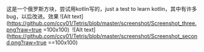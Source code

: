  这是一个俄罗斯方块，尝试用kotlin写的，just a test to learn kotlin，其中有许多bug，以后改进。效果
 ![Alt text](https://github.com/ccy01/Tetris/blob/master/screenshot/Screenshot_three.png?raw=true =100x100)
  ![Alt text](https://github.com/ccy01/Tetris/blob/master/screenshot/Screenshot_second.png?raw=true ==100x100)
 


